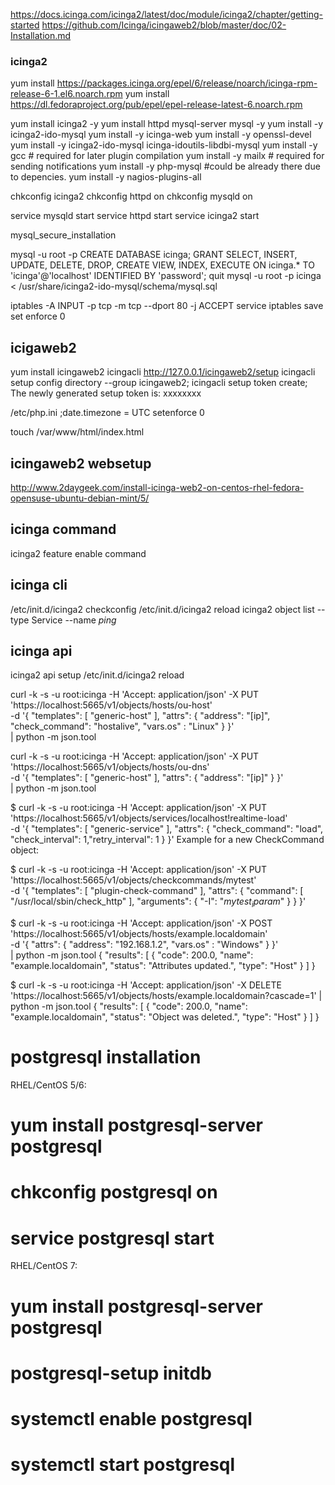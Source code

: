 https://docs.icinga.com/icinga2/latest/doc/module/icinga2/chapter/getting-started
https://github.com/Icinga/icingaweb2/blob/master/doc/02-Installation.md

### icinga2
yum install https://packages.icinga.org/epel/6/release/noarch/icinga-rpm-release-6-1.el6.noarch.rpm
yum install https://dl.fedoraproject.org/pub/epel/epel-release-latest-6.noarch.rpm

yum install icinga2 -y
yum install httpd mysql-server mysql -y
yum install -y icinga2-ido-mysql
yum install -y icinga-web
yum install -y openssl-devel 
yum install -y icinga2-ido-mysql icinga-idoutils-libdbi-mysql
yum install -y gcc # required for later plugin compilation 
yum install -y mailx # required for sending notifications
yum install -y php-mysql   #could be already there due to depencies.
yum install -y nagios-plugins-all

chkconfig icinga2
chkconfig httpd on
chkconfig mysqld on

service mysqld start
service httpd start
service icinga2 start

mysql_secure_installation

mysql -u root -p
CREATE DATABASE icinga;
GRANT SELECT, INSERT, UPDATE, DELETE, DROP, CREATE VIEW, INDEX, EXECUTE ON icinga.* TO 'icinga'@'localhost' IDENTIFIED BY 'password';
quit
mysql -u root -p icinga < /usr/share/icinga2-ido-mysql/schema/mysql.sql

iptables -A INPUT -p tcp -m tcp --dport 80 -j ACCEPT
service iptables save
set enforce 0

## icigaweb2
yum install icingaweb2 icingacli
http://127.0.0.1/icingaweb2/setup
icingacli setup config directory --group icingaweb2;
icingacli setup token create;
The newly generated setup token is: xxxxxxxx

/etc/php.ini
;date.timezone = UTC
setenforce 0

touch /var/www/html/index.html

## icingaweb2 websetup
http://www.2daygeek.com/install-icinga-web2-on-centos-rhel-fedora-opensuse-ubuntu-debian-mint/5/

## icinga command
icinga2 feature enable command

## icinga cli
/etc/init.d/icinga2 checkconfig
/etc/init.d/icinga2 reload
icinga2 object list --type Service --name *ping*

## icinga api
icinga2 api setup
/etc/init.d/icinga2 reload

curl -k -s -u root:icinga -H 'Accept: application/json' -X PUT 'https://localhost:5665/v1/objects/hosts/ou-host' \
-d '{ "templates": [ "generic-host" ], "attrs": { "address": "[ip]", "check_command": "hostalive", "vars.os" : "Linux" } }' \
| python -m json.tool

curl -k -s -u root:icinga -H 'Accept: application/json' -X PUT 'https://localhost:5665/v1/objects/hosts/ou-dns' \
-d '{ "templates": [ "generic-host" ], "attrs": { "address": "[ip]" } }' \
| python -m json.tool

$ curl -k -s -u root:icinga -H 'Accept: application/json' -X PUT 'https://localhost:5665/v1/objects/services/localhost!realtime-load' \
-d '{ "templates": [ "generic-service" ], "attrs": { "check_command": "load", "check_interval": 1,"retry_interval": 1 } }'
Example for a new CheckCommand object:

$ curl -k -s -u root:icinga -H 'Accept: application/json' -X PUT 'https://localhost:5665/v1/objects/checkcommands/mytest' \
-d '{ "templates": [ "plugin-check-command" ], "attrs": { "command": [ "/usr/local/sbin/check_http" ], "arguments": { "-I": "$mytest_iparam$" } } }'

$ curl -k -s -u root:icinga -H 'Accept: application/json' -X POST 'https://localhost:5665/v1/objects/hosts/example.localdomain' \
-d '{ "attrs": { "address": "192.168.1.2", "vars.os" : "Windows" } }' \
| python -m json.tool
{
    "results": [
        {
            "code": 200.0,
            "name": "example.localdomain",
            "status": "Attributes updated.",
            "type": "Host"
        }
    ]
}

$ curl -k -s -u root:icinga -H 'Accept: application/json' -X DELETE 'https://localhost:5665/v1/objects/hosts/example.localdomain?cascade=1' | python -m json.tool
{
    "results": [
        {
            "code": 200.0,
            "name": "example.localdomain",
            "status": "Object was deleted.",
            "type": "Host"
        }
    ]
}

# postgresql installation
RHEL/CentOS 5/6:
# yum install postgresql-server postgresql
# chkconfig postgresql on
# service postgresql start
RHEL/CentOS 7:
# yum install postgresql-server postgresql
# postgresql-setup initdb
# systemctl enable postgresql
# systemctl start postgresql
